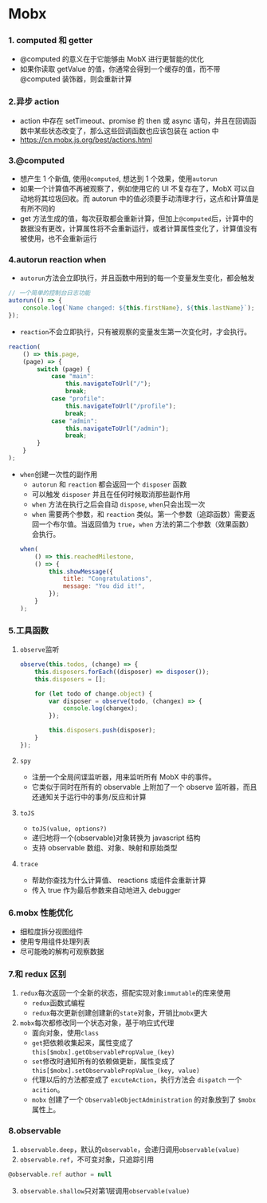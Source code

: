 # Mobx

### 1. computed 和 getter

-   @computed 的意义在于它能够由 MobX 进行更智能的优化
-   如果你读取 getValue 的值，你通常会得到一个缓存的值，而不带@computed 装饰器，则会重新计算

### 2.异步 action

-   action 中存在 setTimeout、promise 的 then 或 async 语句，并且在回调函数中某些状态改变了，那么这些回调函数也应该包装在 action 中
-   https://cn.mobx.js.org/best/actions.html

### 3.@computed

-   想产生 1 个新值, 使用`@computed`, 想达到 1 个效果，使用`autorun`
-   如果一个计算值不再被观察了，例如使用它的 UI 不复存在了，MobX 可以自动地将其垃圾回收。而 autorun 中的值必须要手动清理才行，这点和计算值是有所不同的
-   get 方法生成的值，每次获取都会重新计算，但加上`@computed`后，计算中的数据没有更改，计算属性将不会重新运行，或者计算属性变化了，计算值没有被使用，也不会重新运行

### 4.autorun reaction when

-   `autorun`方法会立即执行，并且函数中用到的每一个变量发生变化，都会触发

```js
// 一个简单的控制台日志功能
autorun(() => {
    console.log(`Name changed: ${this.firstName}, ${this.lastName}`);
});
```

-   `reaction`不会立即执行，只有被观察的变量发生第一次变化时，才会执行。

```js
reaction(
    () => this.page,
    (page) => {
        switch (page) {
            case "main":
                this.navigateToUrl("/");
                break;
            case "profile":
                this.navigateToUrl("/profile");
                break;
            case "admin":
                this.navigateToUrl("/admin");
                break;
        }
    }
);
```

-   `when`创建一次性的副作用
    -   `autorun` 和 `reaction` 都会返回一个 `disposer` 函数
    -   可以触发 `disposer` 并且在任何时候取消那些副作用
    -   `when` 方法在执行之后会自动 `dispose`, `when`只会出现一次
    -   `when` 需要两个参数，和 `reaction` 类似。第一个参数（追踪函数）需要返回一个布尔值。当返回值为 `true`，`when` 方法的第二个参数（效果函数）会执行。
    ```js
    when(
        () => this.reachedMilestone,
        () => {
            this.showMessage({
                title: "Congratulations",
                message: "You did it!",
            });
        }
    );
    ```

### 5.工具函数

1. `observe`监听

    ```js
    observe(this.todos, (change) => {
        this.disposers.forEach((disposer) => disposer());
        this.disposers = [];

        for (let todo of change.object) {
            var disposer = observe(todo, (changex) => {
                console.log(changex);
            });

            this.disposers.push(disposer);
        }
    });
    ```

2. `spy`
    - 注册一个全局间谍监听器，用来监听所有 MobX 中的事件。
    - 它类似于同时在所有的 observable 上附加了一个 observe 监听器，而且还通知关于运行中的事务/反应和计算
3. `toJS`
    - `toJS(value, options?)`
    - 递归地将一个(observable)对象转换为 javascript 结构
    - 支持 observable 数组、对象、映射和原始类型
4. `trace`
    - 帮助你查找为什么计算值、 reactions 或组件会重新计算
    - 传入 true 作为最后参数来自动地进入 debugger


### 6.mobx 性能优化

-   细粒度拆分视图组件
-   使用专用组件处理列表
-   尽可能晚的解构可观察数据

### 7.和 redux 区别

1. `redux`每次返回一个全新的状态，搭配实现对象`immutable`的库来使用
    - `redux`函数式编程
    - `redux`每次更新创建创建新的`state`对象，开销比`mobx`更大
2. `mobx`每次都修改同一个状态对象，基于响应式代理
    - 面向对象，使用`class`
    - `get`把依赖收集起来，属性变成了`this[$mobx].getObservablePropValue_(key)`
    - `set`修改时通知所有的依赖做更新，属性变成了`this[$mobx].setObservablePropValue_(key, value)`
    - 代理以后的方法都变成了 `excuteAction`，执行方法会 `dispatch` 一个 `acition`。
    - `mobx` 创建了一个 `ObservableObjectAdministration` 的对象放到了 `$mobx` 属性上。
### 8.observable
1. `observable.deep`，默认的`observable`，会递归调用`observable(value)`
2. `observable.ref`，不可变对象，只追踪引用
```js
@observable.ref author = null
```
3. `observable.shallow`只对第1层调用`observable(value)`